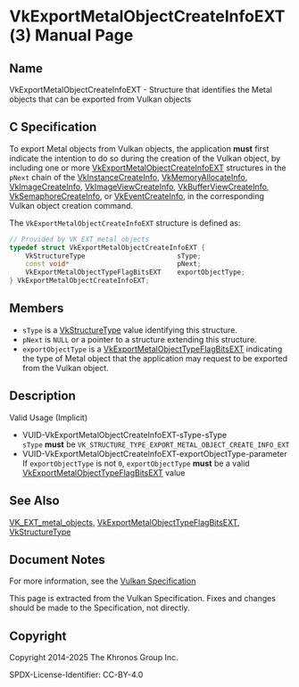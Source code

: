 # VkExportMetalObjectCreateInfoEXT(3) Manual Page

## Name

VkExportMetalObjectCreateInfoEXT - Structure that identifies the Metal objects that can be exported from Vulkan objects



## [](#_c_specification)C Specification

To export Metal objects from Vulkan objects, the application **must** first indicate the intention to do so during the creation of the Vulkan object, by including one or more [VkExportMetalObjectCreateInfoEXT](https://registry.khronos.org/vulkan/specs/latest/man/html/VkExportMetalObjectCreateInfoEXT.html) structures in the `pNext` chain of the [VkInstanceCreateInfo](https://registry.khronos.org/vulkan/specs/latest/man/html/VkInstanceCreateInfo.html), [VkMemoryAllocateInfo](https://registry.khronos.org/vulkan/specs/latest/man/html/VkMemoryAllocateInfo.html), [VkImageCreateInfo](https://registry.khronos.org/vulkan/specs/latest/man/html/VkImageCreateInfo.html), [VkImageViewCreateInfo](https://registry.khronos.org/vulkan/specs/latest/man/html/VkImageViewCreateInfo.html), [VkBufferViewCreateInfo](https://registry.khronos.org/vulkan/specs/latest/man/html/VkBufferViewCreateInfo.html), [VkSemaphoreCreateInfo](https://registry.khronos.org/vulkan/specs/latest/man/html/VkSemaphoreCreateInfo.html), or [VkEventCreateInfo](https://registry.khronos.org/vulkan/specs/latest/man/html/VkEventCreateInfo.html), in the corresponding Vulkan object creation command.

The `VkExportMetalObjectCreateInfoEXT` structure is defined as:

```c++
// Provided by VK_EXT_metal_objects
typedef struct VkExportMetalObjectCreateInfoEXT {
    VkStructureType                       sType;
    const void*                           pNext;
    VkExportMetalObjectTypeFlagBitsEXT    exportObjectType;
} VkExportMetalObjectCreateInfoEXT;
```

## [](#_members)Members

- `sType` is a [VkStructureType](https://registry.khronos.org/vulkan/specs/latest/man/html/VkStructureType.html) value identifying this structure.
- `pNext` is `NULL` or a pointer to a structure extending this structure.
- `exportObjectType` is a [VkExportMetalObjectTypeFlagBitsEXT](https://registry.khronos.org/vulkan/specs/latest/man/html/VkExportMetalObjectTypeFlagBitsEXT.html) indicating the type of Metal object that the application may request to be exported from the Vulkan object.

## [](#_description)Description

Valid Usage (Implicit)

- [](#VUID-VkExportMetalObjectCreateInfoEXT-sType-sType)VUID-VkExportMetalObjectCreateInfoEXT-sType-sType  
  `sType` **must** be `VK_STRUCTURE_TYPE_EXPORT_METAL_OBJECT_CREATE_INFO_EXT`
- [](#VUID-VkExportMetalObjectCreateInfoEXT-exportObjectType-parameter)VUID-VkExportMetalObjectCreateInfoEXT-exportObjectType-parameter  
  If `exportObjectType` is not `0`, `exportObjectType` **must** be a valid [VkExportMetalObjectTypeFlagBitsEXT](https://registry.khronos.org/vulkan/specs/latest/man/html/VkExportMetalObjectTypeFlagBitsEXT.html) value

## [](#_see_also)See Also

[VK\_EXT\_metal\_objects](https://registry.khronos.org/vulkan/specs/latest/man/html/VK_EXT_metal_objects.html), [VkExportMetalObjectTypeFlagBitsEXT](https://registry.khronos.org/vulkan/specs/latest/man/html/VkExportMetalObjectTypeFlagBitsEXT.html), [VkStructureType](https://registry.khronos.org/vulkan/specs/latest/man/html/VkStructureType.html)

## [](#_document_notes)Document Notes

For more information, see the [Vulkan Specification](https://registry.khronos.org/vulkan/specs/latest/html/vkspec.html#VkExportMetalObjectCreateInfoEXT)

This page is extracted from the Vulkan Specification. Fixes and changes should be made to the Specification, not directly.

## [](#_copyright)Copyright

Copyright 2014-2025 The Khronos Group Inc.

SPDX-License-Identifier: CC-BY-4.0